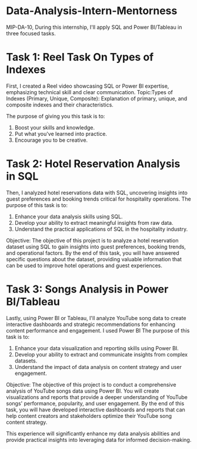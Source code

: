 # Data-Analysis-Intern-Mentorness
MIP-DA-10, During this internship, I'll apply SQL and Power BI/Tableau in three focused tasks.

# Task 1: Reel Task On Types of Indexes
First, I created a Reel video showcasing SQL or Power BI expertise, emphasizing technical skill and clear communication.
Topic:Types of Indexes (Primary, Unique, Composite): Explanation of primary, unique, and composite indexes and their characteristics.

The purpose of giving you this task is to:
1. Boost your skills and knowledge.
2. Put what you've learned into practice.
3. Encourage you to be creative.

# Task 2: Hotel Reservation Analysis in SQL
Then, I analyzed hotel reservations data with SQL, uncovering insights into guest preferences and booking trends critical for hospitality operations.
The purpose of this task is to:

1. Enhance your data analysis skills using SQL.
2. Develop your ability to extract meaningful insights from raw data.
3. Understand the practical applications of SQL in the hospitality industry.

Objective:
The objective of this project is to analyze a hotel reservation dataset using SQL to gain insights into guest preferences, booking trends, and operational factors. By the end of this task, you will have answered specific questions about the dataset, providing valuable information that can be used to improve hotel operations and guest experiences.

# Task 3: Songs Analysis in Power BI/Tableau
Lastly, using Power BI or Tableau, I'll analyze YouTube song data to create interactive dashboards and strategic recommendations for enhancing content performance and engagement. 
I used Power BI 
The purpose of this task is to:

1. Enhance your data visualization and reporting skills using Power BI.
2. Develop your ability to extract and communicate insights from complex datasets.
3. Understand the impact of data analysis on content strategy and user engagement.
   
Objective:
The objective of this project is to conduct a comprehensive analysis of YouTube songs data using Power BI. You will create visualizations and reports that provide a deeper understanding of YouTube songs' performance, popularity, and user engagement. By the end of this task, you will have developed interactive dashboards and reports that can help content creators and stakeholders optimize their YouTube song content strategy.

This experience will significantly enhance my data analysis abilities and provide practical insights into leveraging data for informed decision-making.
